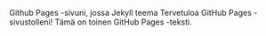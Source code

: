 Github Pages -sivuni, jossa Jekyll teema
Tervetuloa GitHub Pages -sivustolleni!
Tämä on toinen GitHub Pages -teksti.